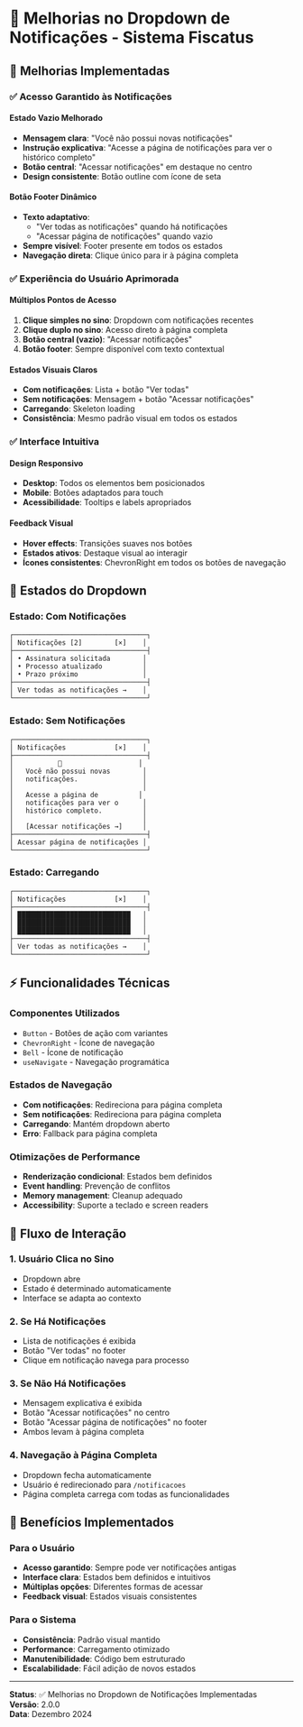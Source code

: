 # 🔔 Melhorias no Dropdown de Notificações - Sistema Fiscatus

## 🎯 Melhorias Implementadas

### ✅ **Acesso Garantido às Notificações**

#### **Estado Vazio Melhorado**
- **Mensagem clara**: "Você não possui novas notificações"
- **Instrução explicativa**: "Acesse a página de notificações para ver o histórico completo"
- **Botão central**: "Acessar notificações" em destaque no centro
- **Design consistente**: Botão outline com ícone de seta

#### **Botão Footer Dinâmico**
- **Texto adaptativo**: 
  - "Ver todas as notificações" quando há notificações
  - "Acessar página de notificações" quando vazio
- **Sempre visível**: Footer presente em todos os estados
- **Navegação direta**: Clique único para ir à página completa

### ✅ **Experiência do Usuário Aprimorada**

#### **Múltiplos Pontos de Acesso**
1. **Clique simples no sino**: Dropdown com notificações recentes
2. **Clique duplo no sino**: Acesso direto à página completa
3. **Botão central (vazio)**: "Acessar notificações"
4. **Botão footer**: Sempre disponível com texto contextual

#### **Estados Visuais Claros**
- **Com notificações**: Lista + botão "Ver todas"
- **Sem notificações**: Mensagem + botão "Acessar notificações"
- **Carregando**: Skeleton loading
- **Consistência**: Mesmo padrão visual em todos os estados

### ✅ **Interface Intuitiva**

#### **Design Responsivo**
- **Desktop**: Todos os elementos bem posicionados
- **Mobile**: Botões adaptados para touch
- **Acessibilidade**: Tooltips e labels apropriados

#### **Feedback Visual**
- **Hover effects**: Transições suaves nos botões
- **Estados ativos**: Destaque visual ao interagir
- **Ícones consistentes**: ChevronRight em todos os botões de navegação

## 🎨 **Estados do Dropdown**

### **Estado: Com Notificações**
```
┌─────────────────────────────────┐
│ Notificações [2]        [×]    │
├─────────────────────────────────┤
│ • Assinatura solicitada        │
│ • Processo atualizado          │
│ • Prazo próximo                │
├─────────────────────────────────┤
│ Ver todas as notificações →    │
└─────────────────────────────────┘
```

### **Estado: Sem Notificações**
```
┌─────────────────────────────────┐
│ Notificações            [×]    │
├─────────────────────────────────┤
│           🔔                   │
│   Você não possui novas        │
│   notificações.                │
│                                │
│   Acesse a página de          │
│   notificações para ver o      │
│   histórico completo.          │
│                                │
│   [Acessar notificações →]     │
├─────────────────────────────────┤
│ Acessar página de notificações │
└─────────────────────────────────┘
```

### **Estado: Carregando**
```
┌─────────────────────────────────┐
│ Notificações            [×]    │
├─────────────────────────────────┤
│ ████████████████████████████   │
│ ████████████████████████████   │
│ ████████████████████████████   │
├─────────────────────────────────┤
│ Ver todas as notificações →    │
└─────────────────────────────────┘
```

## ⚡ **Funcionalidades Técnicas**

### **Componentes Utilizados**
- `Button` - Botões de ação com variantes
- `ChevronRight` - Ícone de navegação
- `Bell` - Ícone de notificação
- `useNavigate` - Navegação programática

### **Estados de Navegação**
- **Com notificações**: Redireciona para página completa
- **Sem notificações**: Redireciona para página completa
- **Carregando**: Mantém dropdown aberto
- **Erro**: Fallback para página completa

### **Otimizações de Performance**
- **Renderização condicional**: Estados bem definidos
- **Event handling**: Prevenção de conflitos
- **Memory management**: Cleanup adequado
- **Accessibility**: Suporte a teclado e screen readers

## 🎯 **Fluxo de Interação**

### **1. Usuário Clica no Sino**
- Dropdown abre
- Estado é determinado automaticamente
- Interface se adapta ao contexto

### **2. Se Há Notificações**
- Lista de notificações é exibida
- Botão "Ver todas" no footer
- Clique em notificação navega para processo

### **3. Se Não Há Notificações**
- Mensagem explicativa é exibida
- Botão "Acessar notificações" no centro
- Botão "Acessar página de notificações" no footer
- Ambos levam à página completa

### **4. Navegação à Página Completa**
- Dropdown fecha automaticamente
- Usuário é redirecionado para `/notificacoes`
- Página completa carrega com todas as funcionalidades

## 🚀 **Benefícios Implementados**

### **Para o Usuário**
- **Acesso garantido**: Sempre pode ver notificações antigas
- **Interface clara**: Estados bem definidos e intuitivos
- **Múltiplas opções**: Diferentes formas de acessar
- **Feedback visual**: Estados visuais consistentes

### **Para o Sistema**
- **Consistência**: Padrão visual mantido
- **Performance**: Carregamento otimizado
- **Manutenibilidade**: Código bem estruturado
- **Escalabilidade**: Fácil adição de novos estados

---

**Status**: ✅ Melhorias no Dropdown de Notificações Implementadas  
**Versão**: 2.0.0  
**Data**: Dezembro 2024 